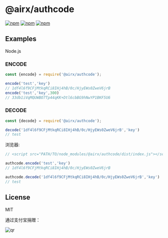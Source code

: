 # @airx/authcode

[![npm](https://img.shields.io/npm/v/@airx/authcode.svg?style=plastic)](https://npmjs.org/package/@airx/authcode) [![npm](https://img.shields.io/npm/dm/@airx/authcode.svg?style=plastic)](https://npmjs.org/package/@airx/authcode)
[![npm](https://img.shields.io/npm/dt/@airx/authcode.svg?style=plastic)](https://npmjs.org/package/@airx/authcode)

## Examples

Node.js

### ENCODE

```js
const {encode} = require('@airx/authcode');

encode('test','key')
// 1df4l6f9CFjMtkqRCi8IHj4hB/0c/HjyEWs0ZweV6jrB
encode('test','key',300)
// 33db1iVqMQUWBO7Tp44qKK+Dtl6cbBG9hNwYP1BKF5U6
```

### DECODE

```js
const {decode} = require('@airx/authcode');

decode('1df4l6f9CFjMtkqRCi8IHj4hB/0c/HjyEWs0ZweV6jrB','key')
// test
```

浏览器:

```js
// <script src="PATH/TO/node_modules/@airx/authcode/dist/index.js"></script>

authcode.encode('test','key')
// 1df4l6f9CFjMtkqRCi8IHj4hB/0c/HjyEWs0ZweV6jrB

authcode.decode('1df4l6f9CFjMtkqRCi8IHj4hB/0c/HjyEWs0ZweV6jrB','key')
// test
```

## License

MIT

通过支付宝捐赠：

![qr](https://cloud.githubusercontent.com/assets/1890238/15489630/fccbb9cc-2193-11e6-9fed-b93c59d6ef37.png)

